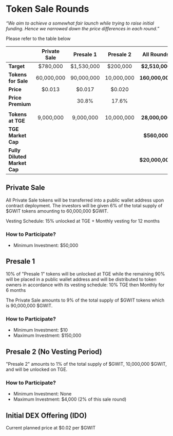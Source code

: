 # Token Sale Rounds

_“We aim to achieve a somewhat fair launch while trying to raise initial funding. Hence we narrowed down the price differences in each round.”_

Please refer to the table below

<center>

|                              | **Private Sale** | **Presale 1** | **Presale 2** | **All Rounds**  |
| ---------------------------- | :--------------: | :-----------: | :-----------: | :-------------: |
| **Target**                   |     $780,000     |  $1,530,000   |   $200,000    | **$2,510,000**  |
| **Tokens for Sale**          |    60,000,000    |  90,000,000   |  10,000,000   | **160,000,000** |
| **Price**                    |      $0.013      |    $0.017     |    $0.020     |                 |
| **Price Premium**            |                  |     30.8%     |     17.6%     |                 |
|                              |                  |               |               |                 |
| **Tokens at TGE**            |    9,000,000     |   9,000,000   |  10,000,000   | **28,000,000**  |
| **TGE Market Cap**           |                  |               |               |  **$560,000**   |
| **Fully Diluted Market Cap** |                  |               |               | **$20,000,000** |

</center>

## Private Sale

All Private Sale tokens will be transferred into a public wallet address upon contract deployment. The investors will be given 6% of the total supply of $GWIT tokens amounting to 60,000,000 $GWIT.

Vesting Schedule: 15% unlocked at TGE + Monthly vesting for 12 months

### How to Participate?

- Minimum Investment: $50,000

## Presale 1

10% of "Presale 1" tokens will be unlocked at TGE while the remaining 90% will be placed in a public wallet address and will be distributed to token owners in accordance with its vesting schedule: 10% TGE then Monthly for 6 months

The Private Sale amounts to 9% of the total supply of $GWIT tokens which is 90,000,000 $GWIT.

### How to Participate?

- Minimum Investment: $10
- Maximum Investment: $150,000

## Presale 2 (No Vesting Period)

"Presale 2" amounts to 1% of the total supply of $GWIT, 10,000,000 $GWIT, and will be unlocked on TGE.

### How to Participate?

- Minimum Investment: None
- Maximum Investment: $4,000 (2% of this sale round)

## Initial DEX Offering (IDO)

Current planned price at $0.02 per $GWIT
